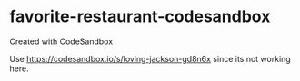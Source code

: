 # favorite-restaurant-codesandbox
Created with CodeSandbox

Use https://codesandbox.io/s/loving-jackson-gd8n6x since its not working here.